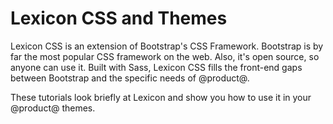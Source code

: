 # Lexicon CSS and Themes [](id=lexicon-and-themes)

Lexicon CSS is an extension of Bootstrap's CSS Framework. Bootstrap is by far the 
most popular CSS framework on the web. Also, it's open source, so anyone can use 
it. Built with Sass, Lexicon CSS fills the front-end gaps between Bootstrap and the 
specific needs of @product@.

These tutorials look briefly at Lexicon and show you how to use it in your 
@product@ themes.
